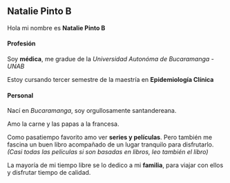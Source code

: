 
## **Natalie Pinto B**

Hola mi nombre es **Natalie Pinto B**


#### Profesión

Soy **médica**, me gradue de la *Universidad Autonóma de Bucaramanga - UNAB*

Estoy cursando tercer semestre de la maestría en **Epidemiología Clínica**


#### Personal 

Nací en *Bucaramanga*, soy orgullosamente santandereana. 

Amo la carne y las papas a la francesa. 

Como pasatiempo favorito amo ver **series y películas**. Pero también me fascina un buen libro acompañado de un lugar tranquilo para disfrutarlo. *(Casi todas las películas si son basadas en libros, leo también el libro)*

La mayoría de mi tiempo libre se lo dedico a mi **familia**, para viajar con ellos y disfrutar tiempo de calidad. 









